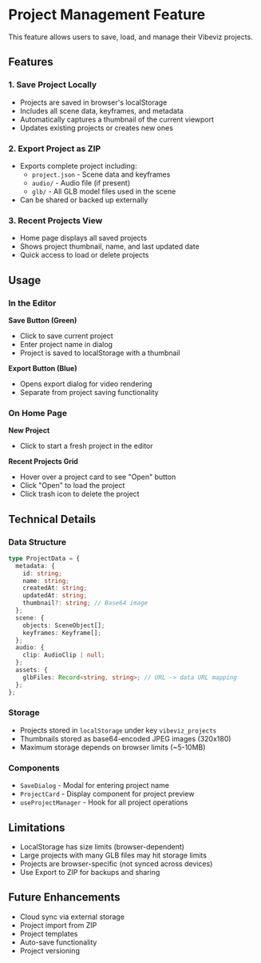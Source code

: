 # Project Management Feature

This feature allows users to save, load, and manage their Vibeviz projects.

## Features

### 1. Save Project Locally
- Projects are saved in browser's localStorage
- Includes all scene data, keyframes, and metadata
- Automatically captures a thumbnail of the current viewport
- Updates existing projects or creates new ones

### 2. Export Project as ZIP
- Exports complete project including:
  - `project.json` - Scene data and keyframes
  - `audio/` - Audio file (if present)
  - `glb/` - All GLB model files used in the scene
- Can be shared or backed up externally

### 3. Recent Projects View
- Home page displays all saved projects
- Shows project thumbnail, name, and last updated date
- Quick access to load or delete projects

## Usage

### In the Editor

**Save Button (Green)**
- Click to save current project
- Enter project name in dialog
- Project is saved to localStorage with a thumbnail

**Export Button (Blue)**
- Opens export dialog for video rendering
- Separate from project saving functionality

### On Home Page

**New Project**
- Click to start a fresh project in the editor

**Recent Projects Grid**
- Hover over a project card to see "Open" button
- Click "Open" to load the project
- Click trash icon to delete the project

## Technical Details

### Data Structure

```typescript
type ProjectData = {
  metadata: {
    id: string;
    name: string;
    createdAt: string;
    updatedAt: string;
    thumbnail?: string; // Base64 image
  };
  scene: {
    objects: SceneObject[];
    keyframes: Keyframe[];
  };
  audio: {
    clip: AudioClip | null;
  };
  assets: {
    glbFiles: Record<string, string>; // URL -> data URL mapping
  };
};
```

### Storage

- Projects stored in `localStorage` under key `vibeviz_projects`
- Thumbnails stored as base64-encoded JPEG images (320x180)
- Maximum storage depends on browser limits (~5-10MB)

### Components

- `SaveDialog` - Modal for entering project name
- `ProjectCard` - Display component for project preview
- `useProjectManager` - Hook for all project operations

## Limitations

- LocalStorage has size limits (browser-dependent)
- Large projects with many GLB files may hit storage limits
- Projects are browser-specific (not synced across devices)
- Use Export to ZIP for backups and sharing

## Future Enhancements

- Cloud sync via external storage
- Project import from ZIP
- Project templates
- Auto-save functionality
- Project versioning
